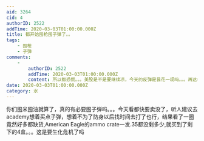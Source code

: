 ```yaml
---
aid: 3264
cid: 4
authorID: 2522
addTime: 2020-03-03T01:00:00.000Z
title: 都开始囤枪囤子弹了。。
tags:
    - 囤枪
    - 子弹
comments:
    -
        authorID: 2522
        addTime: 2020-03-03T01:00:00.000Z
        content: 所以都恐慌。。。美股是不是要继续凉，今天的反弹是昙花一现吗。。。再这样该清仓了
date: 2020-03-03T01:00:00.000Z
category: 水
---
```


你们囤米囤油就算了，真的有必要囤子弹吗。。。今天看都快要卖没了，听人建议去academy想着买点子弹，想着不为了防身以后找时间去打了也行，结果看了一圈竟然好多都缺货,American Eagle的ammo crate一发.35都没剩多少,就买到了剩下的4盒。。。这是要生化危机了吗
